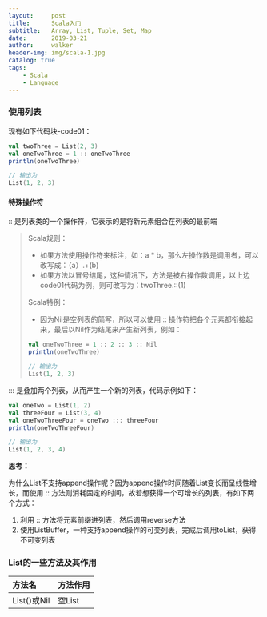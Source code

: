 ```yaml
---
layout:     post
title:      Scala入门
subtitle:   Array, List, Tuple, Set, Map
date:       2019-03-21
author:     walker
header-img: img/scala-1.jpg
catalog: true
tags:
    - Scala
    - Language
---
```


### 使用列表

现有如下代码块-code01：

```scala
val twoThree = List(2, 3)
val oneTwoThree = 1 :: oneTwoThree
println(oneTwoThree)

// 输出为
List(1, 2, 3)
```

#### 特殊操作符

:: 是列表类的一个操作符，它表示的是将新元素组合在列表的最前端

> Scala规则：
> 
> - 如果方法使用操作符来标注，如：a * b，那么左操作数是调用者，可以改写成：（a）.+(b)
> - 如果方法以冒号结尾，这种情况下，方法是被右操作数调用，以上边code01代码为例，则可改写为：twoThree.::(1)
>
> Scala特例：
> 
> - 因为Nil是空列表的简写，所以可以使用 :: 操作符把各个元素都衔接起来，最后以Nil作为结尾来产生新列表，例如：
> ```scala
> val oneTwoThree = 1 :: 2 :: 3 :: Nil
> println(oneTwoThree)
> 
> // 输出为
> List(1, 2, 3)
> ```

::: 是叠加两个列表，从而产生一个新的列表，代码示例如下：

```scala
val oneTwo = List(1, 2)
val threeFour = List(3, 4)
val oneTwoThreeFour = oneTwo ::: threeFour
println(oneTwoThreeFour)

// 输出为
List(1, 2, 3, 4)
```

**思考：**

为什么List不支持append操作呢？因为append操作时间随着List变长而呈线性增长，而使用 :: 方法则消耗固定的时间，故若想获得一个可增长的列表，有如下两个方式：
1. 利用 :: 方法将元素前缀进列表，然后调用reverse方法
2. 使用ListBuffer，一种支持append操作的可变列表，完成后调用toList，获得不可变列表

### List的一些方法及其作用

方法名      |方法作用
:-----------|:------------------------------------------------
List()或Nil |空List
